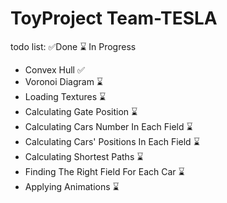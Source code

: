 # ToyProject Team-TESLA
todo list:                                   ✅Done ⌛ In Progress
  - Convex Hull ✅
  - Voronoi Diagram ⌛
  - Loading Textures ⌛
  - Calculating Gate Position ⌛
  - Calculating Cars Number In Each Field  ⌛
  - Calculating Cars' Positions In Each Field ⌛
  - Calculating Shortest Paths ⌛
  - Finding The Right Field For Each Car ⌛
  - Applying Animations ⌛
